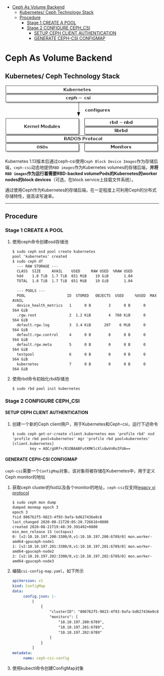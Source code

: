 - [Ceph As Volume Backend](#ceph-as-volume-backend)
  - [Kubernetes/ Ceph Technology Stack](#kubernetes-ceph-technology-stack)
  - [Procedure](#procedure)
    - [Stage 1 CREATE A POOL](#stage-1-create-a-pool)
    - [Stage 2 CONFIGURE CEPH_CSI](#stage-2-configure-ceph_csi)
      - [SETUP CEPH CLIENT AUTHENTICATION](#setup-ceph-client-authentication)
      - [GENERATE CEPH-CSI CONFIGMAP](#generate-ceph-csi-configmap)

# Ceph As Volume Backend

## Kubernetes/ Ceph Technology Stack

![Alt Text](pictures/Kubernetes%20use%20Ceph%20Technology%20Stack.png)

Kubernetes 1.13版本后通过ceph-csi使用`Ceph Block Device Images`作为存储后端，`ceph-csi`动态地提供`RBD images`作为Kubernetes volumes的存储后端，**并将`RBD images`作为运行着需要RBD-backed volumePods的Kubernetes的worker nodes的block devices**（可选，在block service上挂载文件系统）。

通过使用Ceph作为Kubernetes的存储后端，在一定程度上可利用Ceph的分布式存储特性，提高读写速率。

***

## Procedure

### Stage 1 CREATE A POOL

1. 使用ceph命令创建osd存储池

    ```
    $ sudo ceph osd pool create kubernetes
    pool 'kubernetes' created
    $ sudo ceph df
      --- RAW STORAGE ---
      CLASS  SIZE     AVAIL    USED     RAW USED  %RAW USED
      hdd    1.8 TiB  1.7 TiB  651 MiB    19 GiB       1.04
      TOTAL  1.8 TiB  1.7 TiB  651 MiB    19 GiB       1.04

      --- POOLS ---
      POOL                   ID  STORED   OBJECTS  USED     %USED  MAX AVAIL
      device_health_metrics   1      0 B        3      0 B      0    564 GiB
      .rgw.root               2  1.2 KiB        4  768 KiB      0    564 GiB
      default.rgw.log         3  3.4 KiB      207    6 MiB      0    564 GiB
      default.rgw.control     4      0 B        8      0 B      0    564 GiB
      default.rgw.meta        5      0 B        0      0 B      0    564 GiB
      testpool                6      0 B        0      0 B      0    564 GiB
      kubernetes              7      0 B        0      0 B      0    564 GiB
    ```

2. 使用rbd命令初始化rbd存储池
   
   ```
   $ sudo rbd pool init kubernetes
   ```

### Stage 2 CONFIGURE CEPH_CSI

####  SETUP CEPH CLIENT AUTHENTICATION

1. 创建一个新的Ceph client用户，用于Kubernetes和Ceph-csi，运行下述命令
   
   ```
   $ sudo ceph get-or-create client.kubernetes mon 'profile rbd' osd 'profile rbd pool=kubernetes' mgr 'profile rbd pool=kubernetes'
   [client.kubernetes]
           key = AQC/gURf+/B1OBAABFutKMKlcXls8wVnRoIFUA==
   ```

#### GENERATE CEPH-CSI CONFIGMAP

`ceph-csi`需要一个`ConfigMap`对象，该对象将被存储在Kubernetes中，用于定义Ceph monitor的地址

1. 获取ceph cluster的fsid以及各个monitor的地址，`ceph-csi`仅支持[legacy vi protocol](https://docs.ceph.com/docs/master/rados/configuration/msgr2/#address-formats)
   
   ```
   $ sudo ceph mon dump
   dumped monmap epoch 3
   epoch 3
   fsid 806762f5-9823-4f93-9afa-bd627436e0c8
   last_changed 2020-08-21T20:05:20.726616+0800
   created 2020-08-21T19:48:39.391492+0800
   min_mon_release 15 (octopus)
   0: [v2:10.10.197.200:3300/0,v1:10.10.197.200:6789/0] mon.worker-amd64-gpuceph-node1
   1: [v2:10.10.197.201:3300/0,v1:10.10.197.201:6789/0] mon.worker-amd64-gpuceph-node2
   2: [v2:10.10.197.202:3300/0,v1:10.10.197.202:6789/0] mon.worker-amd64-gpuceph-node3
   ```

2. 编辑`csi-config-map.yaml`，如下所示
   
   ```yaml
   apiVersion: v1
   kind: ConfigMap
   data:
        config.json: |-
            [
                {
                    "clusterID": "806762f5-9823-4f93-9afa-bd627436e0c8",
                    "monitors": [
                        "10.10.197.200:6789",
                        "10.10.197.201:6789",
                        "10.10.197.202:6789"
                    ]
                }
            ]
   metadata:
        name: ceph-csi-config
   ```

3. 使用kubectl命令创建ConfigMap对象
   
   ```
   
   ```
